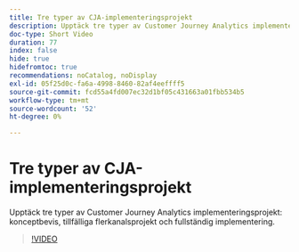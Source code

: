 ```yaml
---
title: Tre typer av CJA-implementeringsprojekt
description: Upptäck tre typer av Customer Journey Analytics implementeringsprojekt, konceptbevis, tillfälliga flerkanalsprojekt och fullständig implementering.
doc-type: Short Video
duration: 77
index: false
hide: true
hidefromtoc: true
recommendations: noCatalog, noDisplay
exl-id: 05f25d0c-fa6a-4998-8460-82af4eeffff5
source-git-commit: fcd55a4fd007ec32d1bf05c431663a01fbb534b5
workflow-type: tm+mt
source-wordcount: '52'
ht-degree: 0%

---
```


# Tre typer av CJA-implementeringsprojekt

Upptäck tre typer av Customer Journey Analytics implementeringsprojekt: konceptbevis, tillfälliga flerkanalsprojekt och fullständig implementering.

<!-- 62_S113_3442460_77_three-types-of-cja-implementation-projects -->
>[!VIDEO](https://video.tv.adobe.com/v/3458341/?learn=on&enablevpops=true)
